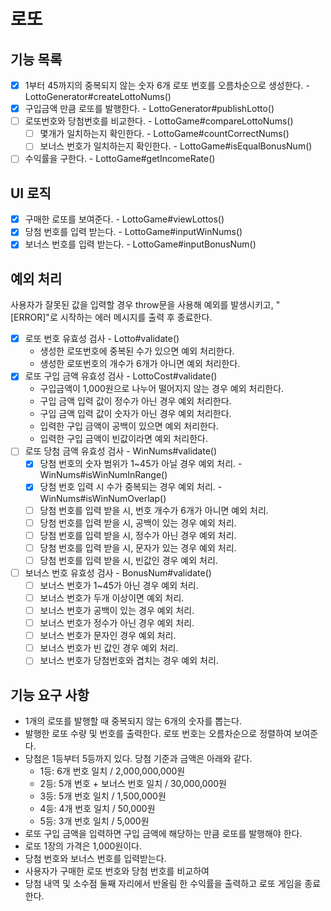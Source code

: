 # 로또

## 기능 목록

- [x] 1부터 45까지의 중복되지 않는 숫자 6개 로또 번호를 오름차순으로 생성한다. - LottoGenerator#createLottoNums()
- [x] 구입금액 만큼 로또를 발행한다. - LottoGenerator#publishLotto()
- [ ] 로또번호와 당첨번호를 비교한다. - LottoGame#compareLottoNums()
  - [ ] 몇개가 일치하는지 확인한다. - LottoGame#countCorrectNums() 
  - [ ] 보너스 번호가 일치하는지 확인한다. - LottoGame#isEqualBonusNum()
- [ ] 수익률을 구한다. - LottoGame#getIncomeRate()

## UI 로직

- [x] 구매한 로또를 보여준다. - LottoGame#viewLottos()
- [x] 당첨 번호를 입력 받는다. - LottoGame#inputWinNums()
- [x] 보너스 번호를 입력 받는다. - LottoGame#inputBonusNum()

## 예외 처리

사용자가 잘못된 값을 입력할 경우 throw문을 사용해 예외를 발생시키고, "[ERROR]"로 시작하는 에러 메시지를 출력 후 종료한다.

- [x] 로또 번호 유효성 검사 - Lotto#validate() 
  - 생성한 로또번호에 중복된 수가 있으면 예외 처리한다.
  - 생성한 로또번호의 개수가 6개가 아니면 예외 처리한다.
- [x] 로또 구입 금액 유효성 검사 - LottoCost#validate()
  - 구입금액이 1,000원으로 나누어 떨어지지 않는 경우 예외 처리한다.
  - 구입 금액 입력 값이 정수가 아닌 경우 예외 처리한다.
  - 구입 금액 입력 값이 숫자가 아닌 경우 예외 처리한다.
  - 입력한 구입 금액이 공백이 있으면 예외 처리한다.
  - 입력한 구입 금액이 빈값이라면 예외 처리한다.
- [ ] 로또 당첨 금액 유효성 검사 - WinNums#validate()
  - [x] 당첨 번호의 숫자 범위가 1~45가 아닐 경우 예외 처리. - WinNums#isWinNumInRange()
  - [x] 당첨 번호 입력 시 수가 중복되는 경우 예외 처리. - WinNums#isWinNumOverlap()
  - [ ] 당첨 번호를 입력 받을 시, 번호 개수가 6개가 아니면 예외 처리.
  - [ ] 당첨 번호를 입력 받을 시, 공백이 있는 경우 예외 처리.
  - [ ] 당첨 번호를 입력 받을 시, 정수가 아닌 경우 예외 처리.
  - [ ] 당첨 번호를 입력 받을 시, 문자가 있는 경우 예외 처리.
  - [ ] 당첨 번호를 입력 받을 시, 빈값인 경우 예외 처리.
- [ ] 보너스 번호 유효성 검사 - BonusNum#validate()
  - [ ] 보너스 번호가 1~45가 아닌 경우 예외 처리.
  - [ ] 보너스 번호가 두개 이상이면 예외 처리.
  - [ ] 보너스 번호가 공백이 있는 경우 예외 처리.
  - [ ] 보너스 번호가 정수가 아닌 경우 예외 처리.
  - [ ] 보너스 번호가 문자인 경우 예외 처리.
  - [ ] 보너스 번호가 빈 값인 경우 예외 처리.
  - [ ] 보너스 번호가 당첨번호와 겹치는 경우 예외 처리.

## 기능 요구 사항

- 1개의 로또를 발행할 때 중복되지 않는 6개의 숫자를 뽑는다.
- 발행한 로또 수량 및 번호를 출력한다. 로또 번호는 오름차순으로 정렬하여 보여준다.
- 당첨은 1등부터 5등까지 있다. 당첨 기준과 금액은 아래와 같다.
  - 1등: 6개 번호 일치 / 2,000,000,000원
  - 2등: 5개 번호 + 보너스 번호 일치 / 30,000,000원
  - 3등: 5개 번호 일치 / 1,500,000원
  - 4등: 4개 번호 일치 / 50,000원
  - 5등: 3개 번호 일치 / 5,000원
- 로또 구입 금액을 입력하면 구입 금액에 해당하는 만큼 로또를 발행해야 한다.
- 로또 1장의 가격은 1,000원이다.
- 당첨 번호와 보너스 번호를 입력받는다.
- 사용자가 구매한 로또 번호와 당첨 번호를 비교하여 
- 당첨 내역 및 소수점 둘째 자리에서 반올림 한 수익률을 출력하고 로또 게임을 종료한다.
